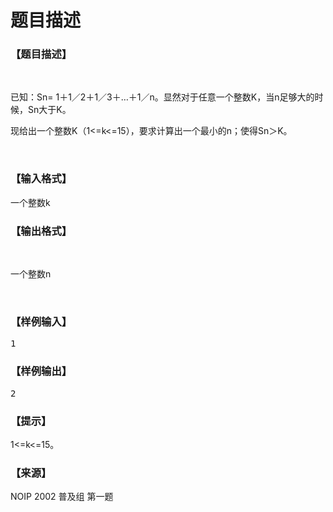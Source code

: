 # 题目描述


<h3>
【题目描述】
</h3>
<div class="content">
<p>
<br/>
</p>
<p>
已知：Sn= 1＋1／2＋1／3＋…＋1／n。显然对于任意一个整数K，当n足够大的时候，Sn大于K。
</p>
<p>
现给出一个整数K（1&lt;=k&lt;=15），要求计算出一个最小的n；使得Sn＞K。
</p>
<p>
<br/>
</p>
</div>
<h3>
【输入格式】
</h3>
<div class="content">
<p>
一个整数k
</p>
</div>
<h3>
【输出格式】
</h3>
<p>
<br/>
</p>
<p>
一个整数n
</p>
<p>
<br/>
</p>
<h3>
【样例输入】
</h3>
<pre>1</pre>
<h3>
【样例输出】
</h3>
<pre>2</pre>
<h3>
【提示】
</h3>
<div class="content">
<p>
1&lt;=k&lt;=15。
</p>
</div>
<h3>
【来源】
</h3>
<div class="content">
<p>
NOIP 2002 普及组 第一题
</p>
</div>
<h3>
<br/>
</h3>
